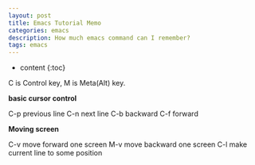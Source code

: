 ```yaml
---
layout: post
title: Emacs Tutorial Memo
categories: emacs
description: How much emacs command can I remember?
tags: emacs
---
```


* content
{:toc}





C is Control key, M is Meta(Alt) key.

**basic cursor control**

C-p previous line
C-n next line
C-b backward
C-f forward

**Moving screen**

C-v move forward one screen
M-v move backward one screen
C-l make current line to some position


